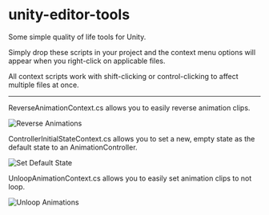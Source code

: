 # unity-editor-tools
Some simple quality of life tools for Unity.

Simply drop these scripts in your project and the context menu options will appear when you right-click on applicable files.

All context scripts work with shift-clicking or control-clicking to affect multiple files at once.

-------------------------------------

ReverseAnimationContext.cs allows you to easily reverse animation clips.

![Reverse Animations](https://i.imgur.com/NCcCKn2.gif)

ControllerInitialStateContext.cs allows you to set a new, empty state as the default state to an AnimationController.

![Set Default State](https://i.imgur.com/foLtUcT.gif)

UnloopAnimationContext.cs allows you to easily set animation clips to not loop.

![Unloop Animations](https://i.imgur.com/QIBHvaB.gif)


